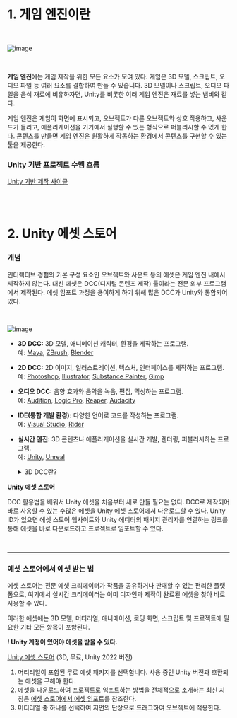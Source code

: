 # 1. 게임 엔진이란

<br>

![image](https://github.com/SShinMJ/TIL/assets/82142527/831af558-5a95-444f-8070-a430572e9b97)

<br>

**게임 엔진**에는 게임 제작을 위한 모든 요소가 모여 있다. 게임은 3D 모델, 스크립트, 오디오 파일 등 여러 요소를 결합하여 만들 수 있습니다. 3D 모델이나 스크립트, 오디오 파일을 음식 재료에 비유하자면, Unity를 비롯한 여러 게임 엔진은 재료를 넣는 냄비와 같다.

게임 엔진은 게임이 화면에 표시되고, 오브젝트가 다른 오브젝트와 상호 작용하고, 사운드가 들리고, 애플리케이션을 기기에서 실행할 수 있는 형식으로 퍼블리시할 수 있게 한다. 콘텐츠를 만들면 게임 엔진은 원활하게 작동하는 환경에서 콘텐츠를 구현할 수 있는 툴을 제공한다.

### Unity 기반 프로젝트 수행 흐름
[Unity 기반 제작 사이클](https://learn.unity.com/tutorial/silsigan-jejag-saikeul?uv=2019.4&pathwayId=62c27b36edbc2a1cd6fae3aa&missionId=62d8af8aedbc2a352ecbdeb7&projectId=62d8abaaedbc2a352ecbde20#)


<br><br>

# 2. Unity 에셋 스토어

### 개념

인터랙티브 경험의 기본 구성 요소인 오브젝트와 사운드 등의 에셋은 게임 엔진 내에서 제작하지 않는다. 대신 에셋은 DCC(디지털 콘텐츠 제작) 툴이라는 전문 외부 프로그램에서 제작된다. 에셋 임포트 과정을 용이하게 하기 위해 많은 DCC가 Unity와 통합되어 있다.

<br>

![image](https://github.com/SShinMJ/TIL/assets/82142527/8c036bd4-5808-4e3b-8bd9-6c148eca2aa7)

- **3D DCC:** 3D 모델, 애니메이션 캐릭터, 환경을 제작하는 프로그램. <br>
예: [Maya](https://www.autodesk.com/products/maya/overview), [ZBrush](https://pixologic.com/), [Blender](https://www.blender.org/)
- **2D DCC:** 2D 이미지, 일러스트레이션, 텍스처, 인터페이스를 제작하는 프로그램. <br>
예: [Photoshop](https://www.adobe.com/products/photoshop.html), [Illustrator](https://www.adobe.com/products/illustrator.html), [Substance Painter](https://www.substance3d.com/products/substance-painter/), [Gimp](https://www.gimp.org/)
- **오디오 DCC:** 음향 효과와 음악을 녹음, 편집, 믹싱하는 프로그램. <br>
예: [Audition](https://www.adobe.com/products/audition.html), [Logic Pro](https://www.apple.com/logic-pro/), [Reaper](https://www.reaper.fm/), [Audacity](https://www.audacityteam.org/)
- **IDE(통합 개발 환경):** 다양한 언어로 코드를 작성하는 프로그램. <br>
예: [Visual Studio](https://visualstudio.microsoft.com/), [Rider](https://www.jetbrains.com/rider/)
- **실시간 엔진:** 3D 콘텐츠나 애플리케이션을 실시간 개발, 렌더링, 퍼블리시하는 프로그램. <br>
예: [Unity](https://unity.com/), [Unreal](https://www.unrealengine.com/)

  <details>
    <summary>3D DCC란?</summary>
      <div>

        Maya, ZBrush, Blender와 같은 3D DCC(디지털 콘텐츠 제작) 툴을 사용하면 아티스트가 환경, 모델, 캐릭터를 3D로 구현할 수 있다.

        ![image](https://github.com/SShinMJ/TIL/assets/82142527/12eb85f7-6b2c-4c90-83b2-2206557e247f)
        이러한 프로그램에서 아티스트는 3D 오브젝트의 셰이프를 **모델링**하고, 이를 애니메이션화할 수 있도록 **리깅**하고, 특정한 방식으로 움직이도록 **애니메이션화**하고, **텍스처**를 적용해 모델에 컬러와 셰이딩을 설정힌다.
        
        DCC에서 제작된 3D 에셋은 Unity와 같은 실시간 엔진으로 가져와 게임, 시뮬레이션 또는 애니메이션 영화와 같은 더 큰 프로젝트에 통합된다.
        ![image](https://github.com/SShinMJ/TIL/assets/82142527/72ac3a7e-90d6-420d-ab6c-a02873a28c54)
      
      </div>
  </details>

**Unity 에셋 스토어**

DCC 활용법을 배워서 Unity 에셋을 처음부터 새로 만들 필요는 없다. DCC로 제작되어 바로 사용할 수 있는 수많은 에셋을 Unity 에셋 스토어에서 다운로드할 수 있다. Unity ID가 있으면 에셋 스토어 웹사이트와 Unity 에디터의 패키지 관리자를 연결하는 링크를 통해 에셋을 바로 다운로드하고 프로젝트로 임포트할 수 있다.

<br><hr>

### 에셋 스토어에서 에셋 받는 법

에셋 스토어는 전문 에셋 크리에이터가 작품을 공유하거나 판매할 수 있는 편리한 플랫폼으로, 여기에서 실시간 크리에이터는 이미 디자인과 제작이 완료된 에셋을 찾아 바로 사용할 수 있다. 

이러한 에셋에는 3D 모델, 머티리얼, 애니메이션, 로딩 화면, 스크립트 및 프로젝트에 필요한 기타 모든 항목이 포함된다.

**! Unity 계정이 있어야 에셋을 받을 수 있다.**

[Unity 에셋 스토어](https://assetstore.unity.com/?category=3d&version=2022&free=true&orderBy=1) (3D, 무료, Unity 2022 버전)

1. 머티리얼이 포함된 무료 에셋 패키지를 선택합니다. 사용 중인 Unity 버전과 호환되는 에셋을 구해야 한다.
2. 에셋을 다운로드하여 프로젝트로 임포트하는 방법을 전체적으로 소개하는 최신 지침은 [에셋 스토어에서 에셋 임포트](https://learn.unity.com/tutorial/project-setup-processes#60ed7a86edbc2a002520b6f4)를 참조한다.
3. 머티리얼 중 하나를 선택하여 지면의 단상으로 드래그하여 오브젝트에 적용한다.